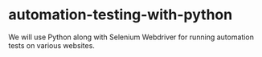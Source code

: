 # automation-testing-with-python
We will use Python along with Selenium Webdriver for running automation tests on various websites.
